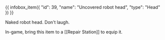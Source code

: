 {{ infobox_item({
	"id": 39,
	"name": "Uncovered robot head",
	"type": "Head"
}) }}

Naked robot head. Don't laugh.

In-game, bring this item to a [[Repair Station]] to equip it.
